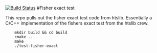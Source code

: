 [![Build Status](https://travis-ci.org/gatoravi/fisher-exact.svg?branch=master)](https://travis-ci.org/gatoravi/fisher-exact)
#Fisher exact test

This repo pulls out the fisher exact test code from htslib.
Essentially a C/C++ implementation of the fishers exact test
from the htslib crew.

```
    mkdir build && cd build
    cmake ..
    make
    ./test-fisher-exact
```
